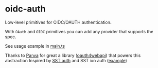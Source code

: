 # oidc-auth

Low-level primitives for OIDC/OAUTH authentication.

With `OAuth` and `OIDC` primitives you can add any provider that supports the spec.

See usage example in [main.ts](./src/main.ts)

Thanks to [Panva](https://github.com/panva) for great a library ([oauth4webapi](https://github.com/panva/oauth4webapi)) that powers this abstraction
Inspired by [SST auth](https://docs.sst.dev/auth) and SST ion auth ([example](https://github.com/sst/ion/blob/91146cf49d876c635c02a63854ba47abe94d458f/sdk/js/src/auth/example/bun.ts))


